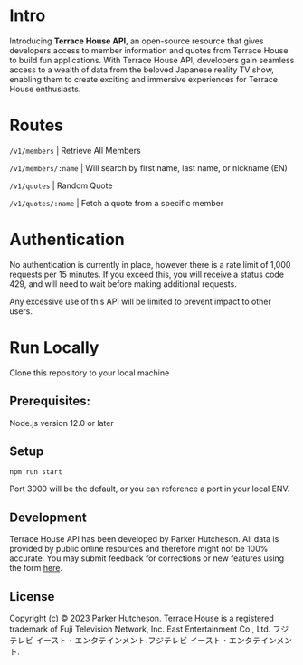 # Intro
Introducing **Terrace House API**, an open-source resource that gives developers access to member information and quotes from Terrace House to build fun applications. With Terrace House API, developers gain seamless access to a wealth of data from the beloved Japanese reality TV show, enabling them to create exciting and immersive experiences for Terrace House enthusiasts. 

# Routes
 
```/v1/members``` | Retrieve All Members

```/v1/members/:name``` | Will search by first name, last name, or nickname (EN)

```/v1/quotes``` | Random Quote

```/v1/quotes/:name``` | Fetch a quote from a specific member




# Authentication
No authentication is currently in place, however there is a rate limit of 1,000 requests per 15 minutes. If you exceed this, you will receive a status code 429, and will need to wait before making additional requests. 

Any excessive use of this API will be limited to prevent impact to other users.

# Run Locally

Clone this repository to your local machine

## Prerequisites:
Node.js version 12.0 or later

## Setup

```npm run start```

Port 3000 will be the default, or you can reference a port in your local ENV.

## Development
Terrace House API has been developed by Parker Hutcheson. All data is provided by public online resources and therefore might not be 100% accurate. You may submit feedback for corrections or new features using the form [here](www.airtable.com).

## License

Copyright (c) © 2023 Parker Hutcheson. Terrace House is a registered trademark of Fuji Television Network, Inc. East Entertainment Co., Ltd. フジテレビ イースト・エンタテインメント.フジテレビ イースト・エンタテインメント.

